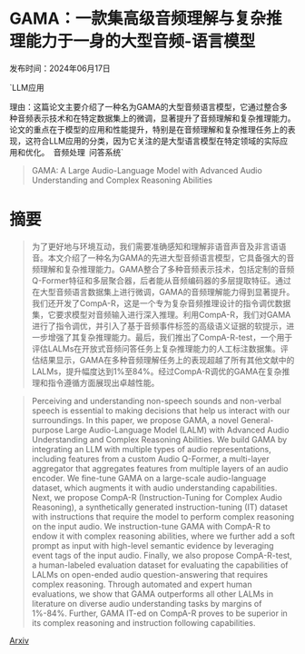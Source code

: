 # GAMA：一款集高级音频理解与复杂推理能力于一身的大型音频-语言模型

发布时间：2024年06月17日

`LLM应用

理由：这篇论文主要介绍了一种名为GAMA的大型音频语言模型，它通过整合多种音频表示技术和在特定数据集上的微调，显著提升了音频理解和复杂推理能力。论文的重点在于模型的应用和性能提升，特别是在音频理解和复杂推理任务上的表现，这符合LLM应用的分类，因为它关注的是大型语言模型在特定领域的实际应用和优化。` `音频处理` `问答系统`

> GAMA: A Large Audio-Language Model with Advanced Audio Understanding and Complex Reasoning Abilities

# 摘要

> 为了更好地与环境互动，我们需要准确感知和理解非语音声音及非言语语音。本文介绍了一种名为GAMA的先进大型音频语言模型，它具备强大的音频理解和复杂推理能力。GAMA整合了多种音频表示技术，包括定制的音频Q-Former特征和多层聚合器，后者能从音频编码器的多层提取特征。通过在大型音频语言数据集上进行微调，GAMA的音频理解能力得到显著提升。我们还开发了CompA-R，这是一个专为复杂音频推理设计的指令调优数据集，它要求模型对音频输入进行深入推理。利用CompA-R，我们对GAMA进行了指令调优，并引入了基于音频事件标签的高级语义证据的软提示，进一步增强了其复杂推理能力。最后，我们推出了CompA-R-test，一个用于评估LALMs在开放式音频问答任务上复杂推理能力的人工标注数据集。评估结果显示，GAMA在多种音频理解任务上的表现超越了所有其他文献中的LALMs，提升幅度达到1%至84%。经过CompA-R调优的GAMA在复杂推理和指令遵循方面展现出卓越性能。

> Perceiving and understanding non-speech sounds and non-verbal speech is essential to making decisions that help us interact with our surroundings. In this paper, we propose GAMA, a novel General-purpose Large Audio-Language Model (LALM) with Advanced Audio Understanding and Complex Reasoning Abilities. We build GAMA by integrating an LLM with multiple types of audio representations, including features from a custom Audio Q-Former, a multi-layer aggregator that aggregates features from multiple layers of an audio encoder. We fine-tune GAMA on a large-scale audio-language dataset, which augments it with audio understanding capabilities. Next, we propose CompA-R (Instruction-Tuning for Complex Audio Reasoning), a synthetically generated instruction-tuning (IT) dataset with instructions that require the model to perform complex reasoning on the input audio. We instruction-tune GAMA with CompA-R to endow it with complex reasoning abilities, where we further add a soft prompt as input with high-level semantic evidence by leveraging event tags of the input audio. Finally, we also propose CompA-R-test, a human-labeled evaluation dataset for evaluating the capabilities of LALMs on open-ended audio question-answering that requires complex reasoning. Through automated and expert human evaluations, we show that GAMA outperforms all other LALMs in literature on diverse audio understanding tasks by margins of 1%-84%. Further, GAMA IT-ed on CompA-R proves to be superior in its complex reasoning and instruction following capabilities.

[Arxiv](https://arxiv.org/abs/2406.11768)